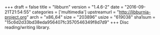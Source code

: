 +++
draft = false
title = "libburn"
version = "1.4.6-2"
date = "2016-09-21T21:54:55"
categories = ['multimedia']
upstreamurl = "http://libburnia-project.org"
arch = "x86_64"
size = "203896"
usize = "619038"
sha1sum = "15c6d2d33bd38eda956407fc3570546349f8d7d9"
+++
Disc reading/writing library.